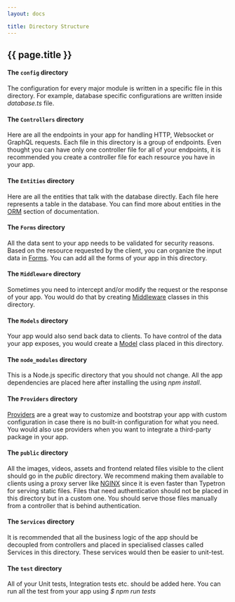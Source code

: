 ```yaml
---
layout: docs

title: Directory Structure
---
```


## {{ page.title }}

#### The `config` directory
The configuration for every major module is written in a specific file in this directory. For example, database specific
configurations are written inside _database.ts_ file.

#### The `Controllers` directory
Here are all the endpoints in your app for handling HTTP, Websocket or GraphQL requests. Each file in this directory
is a group of endpoints. Even thought you can have only one controller file for all of your endpoints, it is recommended
you create a controller file for each resource you have in your app.

#### The `Entities` directory
Here are all the entities that talk with the database directly. Each file here represents a table in the database. You
can find more about entities in the [ORM](/docs/orm) section of documentation.

#### The `Forms` directory
All the data sent to your app needs to be validated for security reasons. Based on the resource requested by the client,
you can organize the input data in [Forms](/docs/forms). You can add all the forms of your app in this directory.

#### The `Middleware` directory
Sometimes you need to intercept and/or modify the request or the response of your app. You would do that by creating
[Middleware](/docs/controllers) classes in this directory.

#### The `Models` directory
Your app would also send back data to clients. To have control of the data your app exposes, you would create a
[Model](/docs/models) class placed in this directory.

#### The `node_modules` directory
This is a Node.js specific directory that you should not change. All the app dependencies are placed here after
installing the using _npm install_.

#### The `Providers` directory
[Providers](/docs/providers) are a great way to customize and bootstrap your app with custom configuration in case 
there is no built-in configuration for what you need. You would also use providers when you want to integrate a
third-party package in your app.

#### The `public` directory
All the images, videos, assets and frontend related files visible to the client should go in the _public_ directory.
We recommend making them available to clients using a proxy server like [NGINX](https://www.nginx.com/) since it is even
faster than Typetron for serving static files. Files that need authentication should not be placed in this directory but
in a custom one.
You should serve those files manually from a controller that is behind authentication.

#### The `Services` directory
It is recommended that all the business logic of the app should be decoupled from controllers and placed in specialised
classes called Services in this directory. These services would then be easier to unit-test.

#### The `test` directory
All of your Unit tests, Integration tests etc. should be added here. You can run all the test from your app using
_$ npm run tests_
